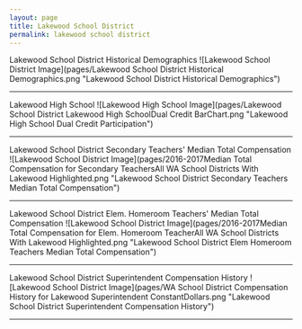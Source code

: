 ```yaml
---
layout: page
title: Lakewood School District
permalink: lakewood school district
---
```



Lakewood School District Historical Demographics
![Lakewood School District Image](pages/Lakewood School District Historical Demographics.png "Lakewood School District Historical Demographics")

___

Lakewood High School
![Lakewood High School Image](pages/Lakewood School District Lakewood High SchoolDual Credit BarChart.png "Lakewood High School Dual Credit Participation")

___

Lakewood School District Secondary Teachers' Median Total Compensation
![Lakewood School District Image](pages/2016-2017Median Total Compensation for Secondary TeachersAll WA School Districts With Lakewood Highlighted.png "Lakewood School District Secondary Teachers Median Total Compensation")

___

Lakewood School District Elem. Homeroom Teachers' Median Total Compensation
![Lakewood School District Image](pages/2016-2017Median Total Compensation for Elem. Homeroom TeacherAll WA School Districts With Lakewood Highlighted.png "Lakewood School District Elem Homeroom Teachers Median Total Compensation")

___

Lakewood School District Superintendent Compensation History
![Lakewood School District Image](pages/WA School District Compensation History for Lakewood Superintendent ConstantDollars.png "Lakewood School District Superintendent Compensation History")

___

